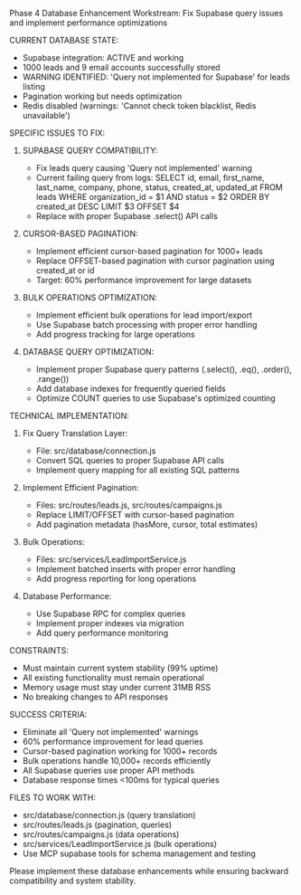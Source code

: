 Phase 4 Database Enhancement Workstream: Fix Supabase query issues and implement performance optimizations

CURRENT DATABASE STATE:
- Supabase integration: ACTIVE and working
- 1000 leads and 9 email accounts successfully stored
- WARNING IDENTIFIED: 'Query not implemented for Supabase' for leads listing
- Pagination working but needs optimization
- Redis disabled (warnings: 'Cannot check token blacklist, Redis unavailable')

SPECIFIC ISSUES TO FIX:
1. SUPABASE QUERY COMPATIBILITY:
   - Fix leads query causing 'Query not implemented' warning
   - Current failing query from logs:
     SELECT id, email, first_name, last_name, company, phone, status, created_at, updated_at 
     FROM leads WHERE organization_id = $1 AND status = $2 
     ORDER BY created_at DESC LIMIT $3 OFFSET $4
   - Replace with proper Supabase .select() API calls

2. CURSOR-BASED PAGINATION:
   - Implement efficient cursor-based pagination for 1000+ leads
   - Replace OFFSET-based pagination with cursor pagination using created_at or id
   - Target: 60% performance improvement for large datasets

3. BULK OPERATIONS OPTIMIZATION:
   - Implement efficient bulk operations for lead import/export
   - Use Supabase batch processing with proper error handling
   - Add progress tracking for large operations

4. DATABASE QUERY OPTIMIZATION:
   - Implement proper Supabase query patterns (.select(), .eq(), .order(), .range())
   - Add database indexes for frequently queried fields
   - Optimize COUNT queries to use Supabase's optimized counting

TECHNICAL IMPLEMENTATION:

1. Fix Query Translation Layer:
   - File: src/database/connection.js
   - Convert SQL queries to proper Supabase API calls
   - Implement query mapping for all existing SQL patterns

2. Implement Efficient Pagination:
   - Files: src/routes/leads.js, src/routes/campaigns.js
   - Replace LIMIT/OFFSET with cursor-based pagination
   - Add pagination metadata (hasMore, cursor, total estimates)

3. Bulk Operations:
   - Files: src/services/LeadImportService.js
   - Implement batched inserts with proper error handling
   - Add progress reporting for long operations

4. Database Performance:
   - Use Supabase RPC for complex queries
   - Implement proper indexes via migration
   - Add query performance monitoring

CONSTRAINTS:
- Must maintain current system stability (99% uptime)
- All existing functionality must remain operational
- Memory usage must stay under current 31MB RSS
- No breaking changes to API responses

SUCCESS CRITERIA:
- Eliminate all 'Query not implemented' warnings
- 60% performance improvement for lead queries
- Cursor-based pagination working for 1000+ records  
- Bulk operations handle 10,000+ records efficiently
- All Supabase queries use proper API methods
- Database response times <100ms for typical queries

FILES TO WORK WITH:
- src/database/connection.js (query translation)
- src/routes/leads.js (pagination, queries)
- src/routes/campaigns.js (data operations)
- src/services/LeadImportService.js (bulk operations)
- Use MCP supabase tools for schema management and testing

Please implement these database enhancements while ensuring backward compatibility and system stability.
